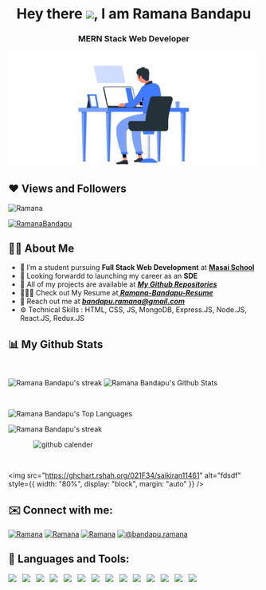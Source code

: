 <h1 align="center">Hey there <img src="https://raw.githubusercontent.com/MartinHeinz/MartinHeinz/master/wave.gif" width="30px">, I am Ramana Bandapu </h1>
<h3 align="center"> MERN Stack Web Developer</h3>

<div align="center" ><img src = "https://raw.githubusercontent.com/mohammad2407/mohammad2407/main/gif-1.gif" /></div>

## ❤ Views and Followers

<p align="left"> <img src="https://komarev.com/ghpvc/?username=ramana-bandapu&label=Profile%20views&color=0e75b6&style=flat" alt="Ramana" /> </p>

 <p align="left"> <a href="https://twitter.com/RamanaBandapu" target="blank"><img src="https://img.shields.io/twitter/follow/mahindra_1999?logo=twitter&style=for-the-badge" alt="RamanaBandapu" /></a> </p> 

## 🙋‍♂️ About Me

- 🌱 I’m a student pursuing **Full Stack Web Development** at [**Masai School**](https://www.masaischool.com/)
- 👯 Looking forwardd to launching my career as an **SDE**
- 🤔 All of my projects are available at [_**My Github Repositories**_](https://github.com/ramanabandapu?tab=repositories)
- 👨🏻‍🎓 Check out My Resume at[ _**Ramana-Bandapu-Resume**_](https://drive.google.com/file/d/14q5_6vV3iVIXihyaKm-4DRfceGkvtmSX/view?usp=sharing)
- 💌 Reach out me at [_**bandapu.ramana@gmail.com**_](mailto:bandapu.ramana@gmail.com)
- ⚙️ Technical Skills : HTML, CSS, JS, MongoDB, Express.JS, Node.JS, React.JS, Redux.JS

<p align="center"></p>

## 📊 My Github Stats

<br />
<p>
  <img
    style="height: 200px; width: 48%"
    title="Get streak stats for your profile at git.io/streak-stats"
    alt="Ramana Bandapu's streak"
    src="https://github-readme-streak-stats.herokuapp.com/?user=ramanabandapu&theme=react&hide_border=true&stroke=0000&background=060A0CD0"
  />
  <img
    style="height: 200px; width: 48%"
    alt="Ramana Bandapu's Github Stats"
    src="https://github-readme-stats.vercel.app/api?username=ramanabandapu&show_icons=true&count_private=true&theme=react&hide_border=true&bg_color=0D1117"
  />
</p>
<br />
<p>
  <img
    style="height: 200px; width: 48%"
    alt="Ramana Bandapu's Top Languages"
    src="https://github-readme-stats.vercel.app/api/top-langs/?username=ramanabandapu&langs_count=8&count_private=true&layout=compact&theme=react&hide_border=true&bg_color=0D1117"
  />

<img
    style="height: 200px; width: 100%;"
    title="Git Trophy"
    alt="Ramana Bandapu's streak"
    src="https://github-profile-trophy.vercel.app/?username=ramanabandapu&theme=react&hide_border=true&stroke=0000&background=060A0CD0"
  />
 
 <img
        src="https://ghchart.rshah.org/021F34/ramanabandapu"
        alt="github calender"
        style="width: 80%; display:block; margin:auto"
      />

</p>

<br />

<img
        src="https://ghchart.rshah.org/021F34/saikiran11461"
        alt="fdsdf"
        style={{ width: "80%", display: "block", margin: "auto" }}
      />

<h2 align="left">✉️ Connect with me:</h2>

<p align="left" display= "flex">
   
<a href="https://twitter.com/RamanaBandapu" target="blank"><img align="center" src="https://raw.githubusercontent.com/rahuldkjain/github-profile-readme-generator/master/src/images/icons/Social/twitter.svg" alt="Ramana" height="30" width="40" margin-right="40px" /></a>
  <a href="https://www.linkedin.com/in/ramana-bandapu/" target="blank"><img align="center" src="https://raw.githubusercontent.com/rahuldkjain/github-profile-readme-generator/master/src/images/icons/Social/linked-in-alt.svg" alt="Ramana" height="30" width="40" /></a> <a href="https://www.facebook.com/ramana.powerstar.9" target="blank"><img align="center" src="https://raw.githubusercontent.com/rahuldkjain/github-profile-readme-generator/master/src/images/icons/Social/facebook.svg" alt="Ramana" height="30" width="40" /></a> <a href="https://medium.com/@bandapu.ramana
" target="blank"><img align="center" src="https://raw.githubusercontent.com/rahuldkjain/github-profile-readme-generator/master/src/images/icons/Social/medium.svg" alt="@bandapu.ramana" height="30" width="40" /></a>
</p>

## 🚀 Languages and Tools:

<p>
  <img
    src="https://img.shields.io/badge/HTML5%20-%23e34f26.svg?&style=for-the-badge&logo=html5&logoColor=white"
  />&nbsp;&nbsp;
  <img
    src="https://img.shields.io/badge/CSS3-1572B6?style=for-the-badge&logo=css3&logoColor=white"
  />&nbsp;&nbsp;
  <img
    src="https://img.shields.io/badge/JavaScript-100000?style=for-the-badge&logo=javascript&logoColor=F7DF1E"
  />&nbsp;&nbsp;
  <img
    src="https://img.shields.io/badge/MongoDB-4EA94B?style=for-the-badge&logo=mongodb&logoColor=white"
  />&nbsp;&nbsp;
  <img
    src="https://img.shields.io/badge/Express.js-FCC624?style=for-the-badge&logo=express&logoColor=black"
  />&nbsp;&nbsp;
  <img
    src="https://img.shields.io/badge/ReactJS-330F63?style=for-the-badge&logo=react&logoColor=61DAFB"
  />&nbsp;&nbsp;
  <img
    src="https://img.shields.io/badge/Node.js-EA4C89?style=for-the-badge&logo=nodedotjs&logoColor=white"
  />&nbsp;&nbsp;
  <img
    src="https://img.shields.io/badge/Redux-593D88?style=for-the-badge&logo=redux&logoColor=white"
  />&nbsp;&nbsp;
  <img
    src="https://img.shields.io/badge/GitHub-3181FF?style=for-the-badge&logo=github&logoColor=white"
  />&nbsp;&nbsp;
  <img
    src="https://img.shields.io/badge/JWT-000000?style=for-the-badge&logo=JSON%20web%20tokens&logoColor=white"
  />&nbsp;&nbsp;
  <img
    src="https://img.shields.io/badge/npm-CB3837?style=for-the-badge&logo=npm&logoColor=white"
  />&nbsp;&nbsp;
  <img
    src="https://img.shields.io/badge/Netlify-00C7B7?style=for-the-badge&logo=netlify&logoColor=white"
  />&nbsp;&nbsp;
  <img
    src="https://img.shields.io/badge/Heroku-430098?style=for-the-badge&logo=heroku&logoColor=white"
  />&nbsp;&nbsp;
  <img
    src="https://img.shields.io/badge/Postman-FF6C37?style=for-the-badge&logo=Postman&logoColor=white"
  />&nbsp;&nbsp;
</p>



